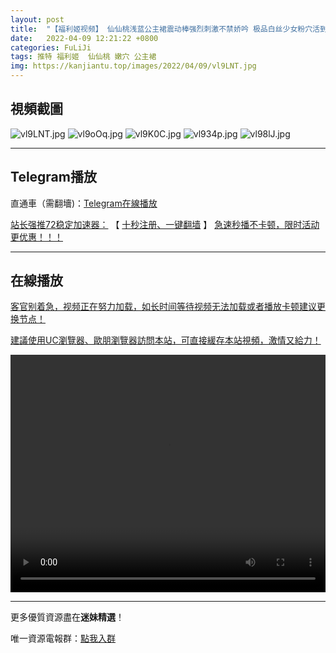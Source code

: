 ```yaml
---
layout: post
title:  "【福利姬视频】 仙仙桃浅蓝公主裙震动棒强烈刺激不禁娇吟 极品白丝少女粉穴活到八十八爱到八十八"
date:   2022-04-09 12:21:22 +0800
categories: FuLiJi
tags: 推特 福利姬  仙仙桃 嫩穴 公主裙
img: https://kanjiantu.top/images/2022/04/09/vl9LNT.jpg
---
```



## 視頻截圖

![vl9LNT.jpg](https://kanjiantu.top/images/2022/04/09/vl9LNT.jpg)
![vl9oOq.jpg](https://kanjiantu.top/images/2022/04/09/vl9oOq.jpg)
![vl9K0C.jpg](https://kanjiantu.top/images/2022/04/09/vl9K0C.jpg)
![vl934p.jpg](https://kanjiantu.top/images/2022/04/09/vl934p.jpg)
![vl98lJ.jpg](https://kanjiantu.top/images/2022/04/09/vl98lJ.jpg)

* * *
## Telegram播放

直通車（需翻墻)：[Telegram在線播放](https://t.me/mimeijingxuan/566)

<u>站长强推72稳定加速器：</u> 【 [十秒注册、一键翻墙](https://72vpn.xyz/#/register?code=mimei) 】
<u>  急速秒播不卡顿，限时活动更优惠！！！</u>
* * *
## 在線播放
<u>客官别着急，视频正在努力加载，如长时间等待视频无法加载或者播放卡顿建议更换节点！</u>

<u>建議使用UC瀏覽器、歐朋瀏覽器訪問本站，可直接緩存本站視頻，激情又給力！</u>
<center><video src="https://cdn.publer.io/uploads/videos/624d7818db27973d1eaee382/ad326a9c08f2966472f5163930c58e40.mp4" width="100%" height="380px" controls="controls"></video></center>

* * *
更多優質資源盡在**迷妹精選**！

唯一資源電報群：[點我入群](https://t.me/mimeijingxuan)


